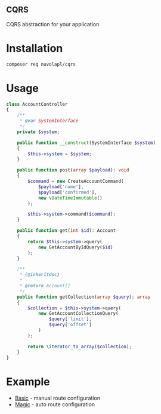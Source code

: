 CQRS
---
CQRS abstraction for your application

# Installation 
```bash
composer req nuvolapl/cqrs
```

# Usage
```php
class AccountController
{
    /**
     * @var SystemInterface
     */
    private $system;

    public function __construct(SystemInterface $system)
    {
        $this->system = $system;
    }

    public function post(array $payload): void
    {
        $command = new CreateAccountCommand(
            $payload['name'],
            $payload['confirmed'],
            new \DateTimeImmutable()
        );

        $this->system->command($command);
    }

    public function get(int $id): Account
    {
        return $this->system->query(
            new GetAccountByIdQuery($id)
        );
    }

    /**
     * {@inheritdoc}
     *
     * @return Account[]
     */
    public function getCollection(array $query): array
    {
        $collection = $this->system->query(
            new GetAccountCollectionQuery(
                $query['limit'],
                $query['offset']
            )
        );

        return \iterator_to_array($collection);
    }
}
```

# Example

- [Basic](/example/public/basic.php) - manual route configuration
- [Magic](/example/public/magic.php) - auto route configuration
